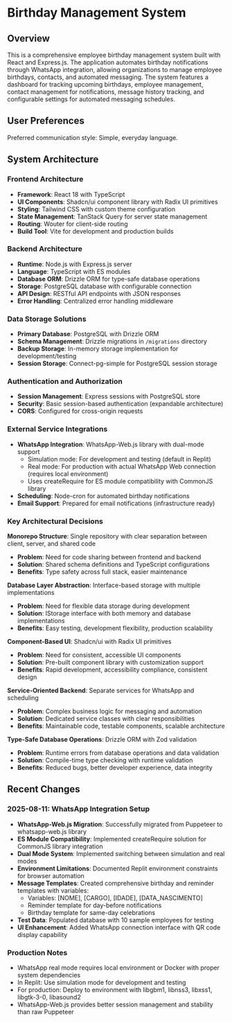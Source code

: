# Birthday Management System

## Overview

This is a comprehensive employee birthday management system built with React and Express.js. The application automates birthday notifications through WhatsApp integration, allowing organizations to manage employee birthdays, contacts, and automated messaging. The system features a dashboard for tracking upcoming birthdays, employee management, contact management for notifications, message history tracking, and configurable settings for automated messaging schedules.

## User Preferences

Preferred communication style: Simple, everyday language.

## System Architecture

### Frontend Architecture
- **Framework**: React 18 with TypeScript
- **UI Components**: Shadcn/ui component library with Radix UI primitives
- **Styling**: Tailwind CSS with custom theme configuration
- **State Management**: TanStack Query for server state management
- **Routing**: Wouter for client-side routing
- **Build Tool**: Vite for development and production builds

### Backend Architecture
- **Runtime**: Node.js with Express.js server
- **Language**: TypeScript with ES modules
- **Database ORM**: Drizzle ORM for type-safe database operations
- **Storage**: PostgreSQL database with configurable connection
- **API Design**: RESTful API endpoints with JSON responses
- **Error Handling**: Centralized error handling middleware

### Data Storage Solutions
- **Primary Database**: PostgreSQL with Drizzle ORM
- **Schema Management**: Drizzle migrations in `/migrations` directory
- **Backup Storage**: In-memory storage implementation for development/testing
- **Session Storage**: Connect-pg-simple for PostgreSQL session storage

### Authentication and Authorization
- **Session Management**: Express sessions with PostgreSQL store
- **Security**: Basic session-based authentication (expandable architecture)
- **CORS**: Configured for cross-origin requests

### External Service Integrations
- **WhatsApp Integration**: WhatsApp-Web.js library with dual-mode support
  - Simulation mode: For development and testing (default in Replit)
  - Real mode: For production with actual WhatsApp Web connection (requires local environment)
  - Uses createRequire for ES module compatibility with CommonJS library
- **Scheduling**: Node-cron for automated birthday notifications
- **Email Support**: Prepared for email notifications (infrastructure ready)

### Key Architectural Decisions

**Monorepo Structure**: Single repository with clear separation between client, server, and shared code
- **Problem**: Need for code sharing between frontend and backend
- **Solution**: Shared schema definitions and TypeScript configurations
- **Benefits**: Type safety across full stack, easier maintenance

**Database Layer Abstraction**: Interface-based storage with multiple implementations
- **Problem**: Need for flexible data storage during development
- **Solution**: IStorage interface with both memory and database implementations
- **Benefits**: Easy testing, development flexibility, production scalability

**Component-Based UI**: Shadcn/ui with Radix UI primitives
- **Problem**: Need for consistent, accessible UI components
- **Solution**: Pre-built component library with customization support
- **Benefits**: Rapid development, accessibility compliance, consistent design

**Service-Oriented Backend**: Separate services for WhatsApp and scheduling
- **Problem**: Complex business logic for messaging and automation
- **Solution**: Dedicated service classes with clear responsibilities
- **Benefits**: Maintainable code, testable components, scalable architecture

**Type-Safe Database Operations**: Drizzle ORM with Zod validation
- **Problem**: Runtime errors from database operations and data validation
- **Solution**: Compile-time type checking with runtime validation
- **Benefits**: Reduced bugs, better developer experience, data integrity

## Recent Changes

### 2025-08-11: WhatsApp Integration Setup
- **WhatsApp-Web.js Migration**: Successfully migrated from Puppeteer to whatsapp-web.js library
- **ES Module Compatibility**: Implemented createRequire solution for CommonJS library integration
- **Dual Mode System**: Implemented switching between simulation and real modes
- **Environment Limitations**: Documented Replit environment constraints for browser automation
- **Message Templates**: Created comprehensive birthday and reminder templates with variables:
  - Variables: [NOME], [CARGO], [IDADE], [DATA_NASCIMENTO]
  - Reminder template for day-before notifications
  - Birthday template for same-day celebrations
- **Test Data**: Populated database with 10 sample employees for testing
- **UI Enhancement**: Added WhatsApp connection interface with QR code display capability

### Production Notes
- WhatsApp real mode requires local environment or Docker with proper system dependencies
- In Replit: Use simulation mode for development and testing
- For production: Deploy to environment with libgbm1, libnss3, libxss1, libgtk-3-0, libasound2
- WhatsApp-Web.js provides better session management and stability than raw Puppeteer